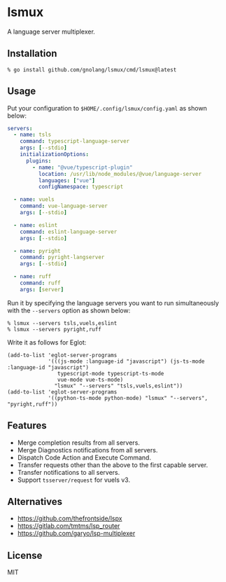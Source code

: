 # lsmux

A language server multiplexer.

## Installation

```console
% go install github.com/gnolang/lsmux/cmd/lsmux@latest
```

## Usage

Put your configuration to `$HOME/.config/lsmux/config.yaml` as shown below:

```yaml
servers:
  - name: tsls
    command: typescript-language-server
    args: [--stdio]
    initializationOptions:
      plugins:
        - name: "@vue/typescript-plugin"
          location: /usr/lib/node_modules/@vue/language-server
          languages: ["vue"]
          configNamespace: typescript

  - name: vuels
    command: vue-language-server
    args: [--stdio]

  - name: eslint
    command: eslint-language-server
    args: [--stdio]

  - name: pyright
    command: pyright-langserver
    args: [--stdio]

  - name: ruff
    command: ruff
    args: [server]
```


Run it by specifying the language servers you want to run simultaneously with the `--servers` option as shown below:

```console
% lsmux --servers tsls,vuels,eslint
% lsmux --servers pyright,ruff
```

Write it as follows for Eglot:

```elisp
(add-to-list 'eglot-server-programs
             '(((js-mode :language-id "javascript") (js-ts-mode :language-id "javascript")
                typescript-mode typescript-ts-mode
                vue-mode vue-ts-mode)
               "lsmux" "--servers" "tsls,vuels,eslint"))
(add-to-list 'eglot-server-programs
             '((python-ts-mode python-mode) "lsmux" "--servers", "pyright,ruff"))
```

## Features
- Merge completion results from all servers.
- Merge Diagnostics notifications from all servers.
- Dispatch Code Action and Execute Command.
- Transfer requests other than the above to the first capable server.
- Transfer notifications to all servers.
- Support `tsserver/request` for vuels v3.

## Alternatives

- https://github.com/thefrontside/lspx
- https://gitlab.com/tmtms/lsp_router
- https://github.com/garyo/lsp-multiplexer

## License

MIT
